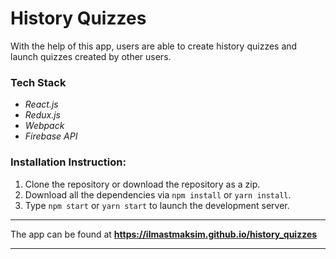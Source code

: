 # History Quizzes

With the help of this app, users are able to create history quizzes and launch quizzes created by other users.

### Tech Stack

- *React.js* 
- *Redux.js*
- *Webpack*
- *Firebase API*


### Installation Instruction:

1. Clone the repository or download the repository as a zip.
2. Download all the dependencies via `npm install` or `yarn install`.
3. Type `npm start` or `yarn start` to launch the development server.


***

The app can be found at **https://ilmastmaksim.github.io/history_quizzes**

***


